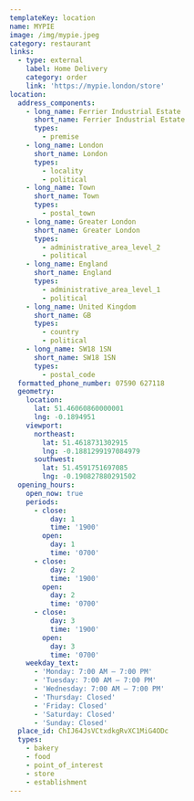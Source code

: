 ```yaml
---
templateKey: location
name: MYPIE
image: /img/mypie.jpeg
category: restaurant
links:
  - type: external
    label: Home Delivery
    category: order
    link: 'https://mypie.london/store'
location:
  address_components:
    - long_name: Ferrier Industrial Estate
      short_name: Ferrier Industrial Estate
      types:
        - premise
    - long_name: London
      short_name: London
      types:
        - locality
        - political
    - long_name: Town
      short_name: Town
      types:
        - postal_town
    - long_name: Greater London
      short_name: Greater London
      types:
        - administrative_area_level_2
        - political
    - long_name: England
      short_name: England
      types:
        - administrative_area_level_1
        - political
    - long_name: United Kingdom
      short_name: GB
      types:
        - country
        - political
    - long_name: SW18 1SN
      short_name: SW18 1SN
      types:
        - postal_code
  formatted_phone_number: 07590 627118
  geometry:
    location:
      lat: 51.46060860000001
      lng: -0.1894951
    viewport:
      northeast:
        lat: 51.4618731302915
        lng: -0.1881299197084979
      southwest:
        lat: 51.4591751697085
        lng: -0.190827880291502
  opening_hours:
    open_now: true
    periods:
      - close:
          day: 1
          time: '1900'
        open:
          day: 1
          time: '0700'
      - close:
          day: 2
          time: '1900'
        open:
          day: 2
          time: '0700'
      - close:
          day: 3
          time: '1900'
        open:
          day: 3
          time: '0700'
    weekday_text:
      - 'Monday: 7:00 AM – 7:00 PM'
      - 'Tuesday: 7:00 AM – 7:00 PM'
      - 'Wednesday: 7:00 AM – 7:00 PM'
      - 'Thursday: Closed'
      - 'Friday: Closed'
      - 'Saturday: Closed'
      - 'Sunday: Closed'
  place_id: ChIJ64JsVCtxdkgRvXC1MiG4ODc
  types:
    - bakery
    - food
    - point_of_interest
    - store
    - establishment
---
```

